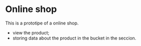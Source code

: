 # Online shop
This is a prototipe of a online shop.
- view the product; 
- storing data about the product in the bucket in the seccion.
